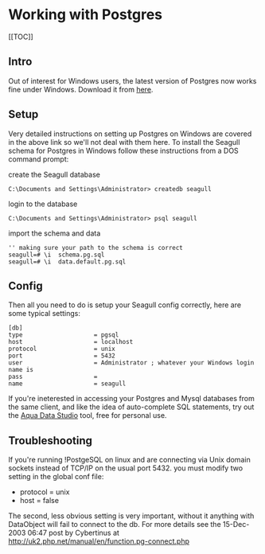 <!-- Name: Howto/DB/WorkingWithPostgres -->
<!-- Version: 1 -->
<!-- Last-Modified: 2006/12/30 22:36:40 -->
<!-- Author: demian -->
# Working with Postgres
[[TOC]]
## Intro
Out of interest for Windows users, the latest version of Postgres now works fine under Windows.  Download it from [here](http://www.hagander.net/pgsql/win32snap/).


## Setup
Very detailed instructions on setting up Postgres on Windows are covered in the above link so we'll not deal with them here.  To install the Seagull schema for Postgres in Windows follow these instructions from a DOS command prompt:

create the Seagull database

    C:\Documents and Settings\Administrator> createdb seagull

login to the database

    C:\Documents and Settings\Administrator> psql seagull

import the schema and data

    '' making sure your path to the schema is correct
    seagull=# \i  schema.pg.sql
    seagull=# \i  data.default.pg.sql


## Config
Then all you need to do is setup your Seagull config correctly, here are some typical settings:

    [db]
    type                    = pgsql
    host                    = localhost
    protocol                = unix
    port                    = 5432
    user                    = Administrator ; whatever your Windows login name is
    pass                    = 
    name                    = seagull

If you're ineterested in accessing your Postgres and Mysql databases from the same client, and like the idea of auto-complete SQL statements, try out the [Aqua Data Studio](http://www.aquafold.com/) tool, free for personal use.


## Troubleshooting
If you're running !PostgeSQL on linux and are connecting via Unix domain sockets instead of TCP/IP on the usual port 5432. you must modify two setting in the global conf file:

  * protocol = unix
  * host = false

The second, less obvious setting is very important, without it anything with DataObject will fail to connect to the db.  For more details see the  15-Dec-2003 06:47 post by Cybertinus at http://uk2.php.net/manual/en/function.pg-connect.php